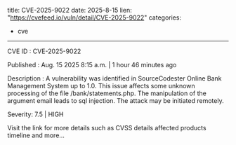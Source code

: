  
title: CVE-2025-9022
date: 2025-8-15
lien: "https://cvefeed.io/vuln/detail/CVE-2025-9022"
categories:
  - cve
---

CVE ID : CVE-2025-9022

Published :  Aug. 15
2025
8:15 a.m. | 1 hour
46 minutes ago

Description : A vulnerability was identified in SourceCodester Online Bank Management System up to 1.0. This issue affects some unknown processing of the file /bank/statements.php. The manipulation of the argument email leads to sql injection. The attack may be initiated remotely.

Severity: 7.5 | HIGH

Visit the link for more details
such as CVSS details
affected products
timeline
and more...
